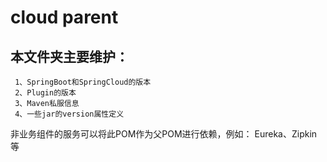 #  cloud parent
## 本文件夹主要维护：

```
 1、SpringBoot和SpringCloud的版本
 2、Plugin的版本
 3、Maven私服信息
 4、一些jar的version属性定义
```
非业务组件的服务可以将此POM作为父POM进行依赖，例如： Eureka、Zipkin等